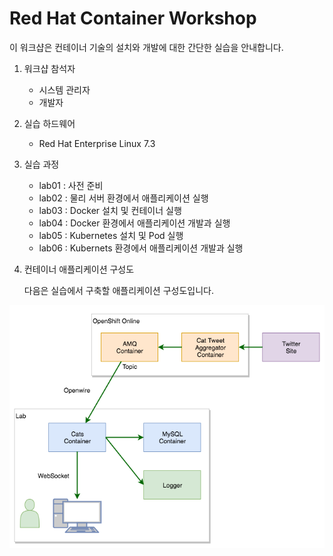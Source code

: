 # Red Hat Container Workshop

이 워크샵은 컨테이너 기술의 설치와 개발에 대한 간단한 실습을 안내합니다. 

1. 워크샵 참석자

    * 시스템 관리자
    * 개발자 

2. 실습 하드웨어 

    * Red Hat Enterprise Linux 7.3 
 
3. 실습 과정
  
    * lab01 : 사전 준비 
    * lab02 : 물리 서버 환경에서 애플리케이션 실행
    * lab03 : Docker 설치 및 컨테이너 실행
    * lab04 : Docker 환경에서 애플리케이션 개발과 실행
    * lab05 : Kubernetes 설치 및 Pod 실행 
    * lab06 : Kubernets 환경에서 애플리케이션 개발과 실행

4. 컨테이너 애플리케이션 구성도

    다음은 실습에서 구축할 애플리케이션 구성도입니다.

![00-container-workshop-total.png](./img/00-container-workshop-total.png)

  













